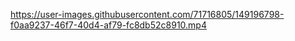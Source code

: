 

https://user-images.githubusercontent.com/71716805/149196798-f0aa9237-46f7-40d4-af79-fc8db52c8910.mp4


